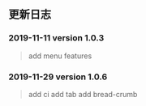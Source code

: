 ## 更新日志
### 2019-11-11 version 1.0.3
> add menu features
### 2019-11-29 version 1.0.6
> add ci
> add tab
> add bread-crumb


